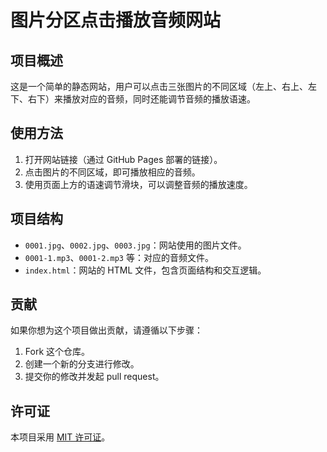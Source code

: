 # 图片分区点击播放音频网站

## 项目概述
这是一个简单的静态网站，用户可以点击三张图片的不同区域（左上、右上、左下、右下）来播放对应的音频，同时还能调节音频的播放语速。

## 使用方法
1. 打开网站链接（通过 GitHub Pages 部署的链接）。
2. 点击图片的不同区域，即可播放相应的音频。
3. 使用页面上方的语速调节滑块，可以调整音频的播放速度。

## 项目结构
- `0001.jpg`、`0002.jpg`、`0003.jpg`：网站使用的图片文件。
- `0001-1.mp3`、`0001-2.mp3` 等：对应的音频文件。
- `index.html`：网站的 HTML 文件，包含页面结构和交互逻辑。

## 贡献
如果你想为这个项目做出贡献，请遵循以下步骤：
1. Fork 这个仓库。
2. 创建一个新的分支进行修改。
3. 提交你的修改并发起 pull request。

## 许可证
本项目采用 [MIT 许可证](LICENSE)。
